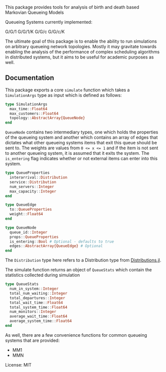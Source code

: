 This package provides tools for analysis of birth and death based Markovian Queueing Models


Queueing Systems currently implemented:

G/G/1
G/G/1/K
G/G/c
G/G/c/K

The ultimate goal of this package is to enable the ability to run simulations on arbitrary queueing network topologies. Mostly it may gravitate towards enabling the analysis of the performance of complex scheduling algorithms in distributed systems, but it aims to be useful for academic purposes as well.

## Documentation

This package exports a core ```simulate``` function which takes a ```SimulationArgs``` type as input
which is defined as follows:

```julia
type SimulationArgs
  max_time::Float64
  max_customers::Float64
  topology::AbstractArray{QueueNode}
end
```

```QueueNode``` contains two intermediary types, one which holds the properties of the queueing system
and another which contains an array of edges that dictates what other queueing systems items that exit this queue should be sent to. The weights are values from ```0 <= x <= 1``` and if the item is not sent to another queueing system, it is assumed that it exits the system. The ```is_entering``` flag indicates whether or not external items can enter into this system.

```julia
type QueueProperties
  interarrival::Distribution
  service::Distribution
  num_servers::Integer
  max_capacity::Integer
end

type QueueEdge
  to::QueueProperties
  weight::Float64
end

type QueueNode
  queue_id::Integer
  props::QueueProperties
  is_entering::Bool # Optional - defaults to true
  edges::AbstractArray{QueueEdge} # Optional
end
```

The ```Distribution``` type here refers to a Distribution type from [Distributions.jl](https://github.com/JuliaStats/Distributions.jl).

The simulate function returns an object of ```QueueStats``` which contain the statistics collected during simulation

```julia
type QueueStats
  num_in_system::Integer
  total_num_waiting::Integer
  total_departures::Integer
  total_wait_time::Float64
  total_system_time::Float64
  num_monitors::Integer
  average_wait_time::Float64
  average_system_time::Float64
end
```

As well, there are a few convenience functions for common queueing systems that are provided:

* MM1
* MMN

License: MIT
